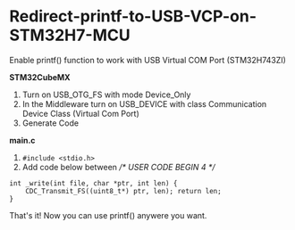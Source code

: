 # Redirect-printf-to-USB-VCP-on-STM32H7-MCU
Enable printf() function to work with USB Virtual COM Port (STM32H743ZI)

__STM32CubeMX__
1. Turn on USB_OTG_FS with mode Device_Only
2. In the Middleware turn on USB_DEVICE with class Communication Device Class (Virtual Com Port)
3. Generate Code

__main.c__
1. ```#include <stdio.h>```
2. Add code below between _/* USER CODE BEGIN 4 */_
```
int _write(int file, char *ptr, int len) { 
    CDC_Transmit_FS((uint8_t*) ptr, len); return len; 
}
```
That's it! 
Now you can use printf() anywere you want.
